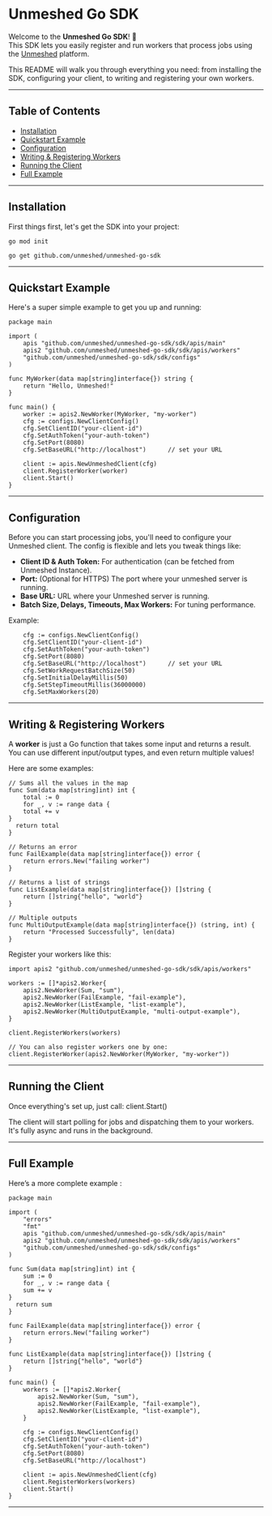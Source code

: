# Unmeshed Go SDK

Welcome to the **Unmeshed Go SDK**! 🚀  
This SDK lets you easily register and run workers that process jobs using the [Unmeshed](https://unmeshed.io) platform.

This README will walk you through everything you need: from installing the SDK, configuring your client, to writing and registering your own workers.

---

## Table of Contents

- [Installation](#installation)
- [Quickstart Example](#quickstart-example)
- [Configuration](#configuration)
- [Writing & Registering Workers](#writing--registering-workers)
- [Running the Client](#running-the-client)
- [Full Example](#full-example)

---

## Installation

First things first, let's get the SDK into your project:
```
go mod init

go get github.com/unmeshed/unmeshed-go-sdk
```
---

## Quickstart Example

Here's a super simple example to get you up and running:

```
package main

import (
    apis "github.com/unmeshed/unmeshed-go-sdk/sdk/apis/main"
    apis2 "github.com/unmeshed/unmeshed-go-sdk/sdk/apis/workers"
    "github.com/unmeshed/unmeshed-go-sdk/sdk/configs"
)

func MyWorker(data map[string]interface{}) string {
    return "Hello, Unmeshed!"
}

func main() {
    worker := apis2.NewWorker(MyWorker, "my-worker")
    cfg := configs.NewClientConfig()
    cfg.SetClientID("your-client-id")
    cfg.SetAuthToken("your-auth-token")
    cfg.SetPort(8080)
    cfg.SetBaseURL("http://localhost")      // set your URL

    client := apis.NewUnmeshedClient(cfg)
    client.RegisterWorker(worker)
    client.Start()
}
```

---

## Configuration

Before you can start processing jobs, you'll need to configure your Unmeshed client. The config is flexible and lets you tweak things like:

- **Client ID & Auth Token:** For authentication (can be fetched from Unmeshed Instance).
- **Port:** (Optional for HTTPS) The port where your unmeshed server is running.
- **Base URL:** URL where your Unmeshed server is running.
- **Batch Size, Delays, Timeouts, Max Workers:** For tuning performance.

Example:
```
    cfg := configs.NewClientConfig()
    cfg.SetClientID("your-client-id")
    cfg.SetAuthToken("your-auth-token")
    cfg.SetPort(8080)
    cfg.SetBaseURL("http://localhost")      // set your URL
    cfg.SetWorkRequestBatchSize(50)
    cfg.SetInitialDelayMillis(50)
    cfg.SetStepTimeoutMillis(36000000)
    cfg.SetMaxWorkers(20)
```
---

## Writing & Registering Workers

A **worker** is just a Go function that takes some input and returns a result. You can use different input/output types, and even return multiple values!

Here are some examples:

```
// Sums all the values in the map
func Sum(data map[string]int) int {
    total := 0
    for _, v := range data {
    total += v
}
  return total
}
```

```
// Returns an error
func FailExample(data map[string]interface{}) error {
    return errors.New("failing worker")
}
```

```
// Returns a list of strings
func ListExample(data map[string]interface{}) []string {
    return []string{"hello", "world"}
}
```

```
// Multiple outputs
func MultiOutputExample(data map[string]interface{}) (string, int) {
    return "Processed Successfully", len(data)
}
```

Register your workers like this:

```
import apis2 "github.com/unmeshed/unmeshed-go-sdk/sdk/apis/workers"

workers := []*apis2.Worker{
    apis2.NewWorker(Sum, "sum"),
    apis2.NewWorker(FailExample, "fail-example"),
    apis2.NewWorker(ListExample, "list-example"),
    apis2.NewWorker(MultiOutputExample, "multi-output-example"),
}

client.RegisterWorkers(workers)

// You can also register workers one by one:
client.RegisterWorker(apis2.NewWorker(MyWorker, "my-worker"))
```

---

## Running the Client

Once everything's set up, just call:
client.Start()

The client will start polling for jobs and dispatching them to your workers. It's fully async and runs in the background.

---

## Full Example

Here’s a more complete example :

```
package main

import (
    "errors"
    "fmt"
    apis "github.com/unmeshed/unmeshed-go-sdk/sdk/apis/main"
    apis2 "github.com/unmeshed/unmeshed-go-sdk/sdk/apis/workers"
    "github.com/unmeshed/unmeshed-go-sdk/sdk/configs"
)

func Sum(data map[string]int) int {
    sum := 0
    for _, v := range data {
    sum += v
}
  return sum
}

func FailExample(data map[string]interface{}) error {
    return errors.New("failing worker")
}

func ListExample(data map[string]interface{}) []string {
    return []string{"hello", "world"}
}

func main() {
    workers := []*apis2.Worker{
        apis2.NewWorker(Sum, "sum"),
        apis2.NewWorker(FailExample, "fail-example"),
        apis2.NewWorker(ListExample, "list-example"),
    }

    cfg := configs.NewClientConfig()
    cfg.SetClientID("your-client-id")
    cfg.SetAuthToken("your-auth-token")
    cfg.SetPort(8080)
    cfg.SetBaseURL("http://localhost")

    client := apis.NewUnmeshedClient(cfg)
    client.RegisterWorkers(workers)
    client.Start()
}
```

---
